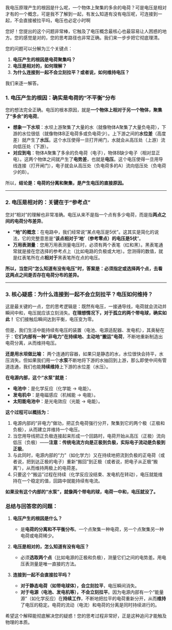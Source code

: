 我电压原理产生的根因是什么呢，一个物体上聚集的多余的电荷？可是电压是相对才有的一个概念，可是我不了解到一起，有发么知道有没有电压呢，可连接到一起，不会直接被拉平吗，电压也必定小时啊

您好！您提出的这个问题非常棒，它触及了电压概念最核心也最容易让人困惑的地方。您的感觉是对的，您的思考路径也非常正确。我们来一步步把它彻底理清。

您的问题可以分解为三个关键点：
1.  **电压产生的根因是电荷聚集吗？**
2.  **电压是相对的，如何理解？**
3.  **为什么连接到一起不会立刻拉平？或者说，如何维持电压？**

我们来逐一解答。

### 1. 电压产生的根因：确实是电荷的“不平衡”分布

您的想法完全正确。电压的根本原因，就是**一个物体上相对于另一个物体，聚集了“多余”的电荷**。

*   **想象一下水坝**：水坝上游聚集了大量的水（就像物体A聚集了大量负电荷），下游的水位很低（就像物体B正电荷多或负电荷少）。上下游之间的**水位差**（高度差）就产生了**水压**。这个水压使得一旦打开闸门，水就会从高压处（上游）流向低压处（下游）。
*   **对应到电**：物体A聚集了多余的负电荷（电子），物体B缺少电子（相对显正电）。这两个物体之间就产生了**电势差**，也就是**电压**。这个电压使得一旦用导线连接（打开闸门），电子就会从高压处（负电荷多的A）流向低压处（负电荷少的B）。

所以，**结论是：电荷的分离和聚集，是产生电压的直接原因。**

---

### 2. 电压是相对的：关键在于“参考点”

您对“相对”的理解也非常准确。电压从来不是指一个点有多少电荷，而是指**两点之间的电荷分布差异**。

*   **“地”的概念**：在电路中，我们经常说“某点电压是5伏”。这其实是简化的说法，它的完整意思是“**该点相对于‘地’（参考零点）的电压是5伏**”。
*   **万用表测量**：您用万用表测量电压时，必须有两个表笔（红和黑）。黑表笔通常就是接在您选择的参考点上（比如电路的负极或大地）。您测得的数值，就是红表笔所在点**相对于**黑表笔所在点的电压。

**所以，当您问“怎么知道有没有电压”时，答案是：必须指定或选择两个点，去看这两点之间是否存在电荷分布的差异。**

---

### 3. 核心疑惑：为什么连接到一起不会立刻拉平？电压如何维持？

这是最关键的一点，您的思考逻辑是：既然有电压，一接通导线，电荷就会流动并瞬间中和，电压就应该立刻消失。**在理想情况下，对于孤立的两个带电球，确实如此！** 它们接触后瞬间达到平衡，电压变为零。

但是，我们生活中能持续有电压的装置（电池、电源适配器、发电机），其奥秘在于：**它们内部有一种“非电力”在持续地、主动地“搬运”电荷**，不断地重新制造出电荷分离，从而维持电压。

**还是用水坝做比喻：**
两个连通的容器，如果只是静态的水，水位很快会持平，水压消失。但如果我们用一个**水泵**不断地将下游的水抽回到上游，那么即使中间有管道连通，我们也能**持续维持**上下游的水位差（水压）。

**在电源内部，这个“水泵”就是：**
*   **电池中**：是化学反应（化学能 -> 电能）。
*   **发电机中**：是电磁感应（机械能 -> 电能）。
*   **太阳能电池中**：是光电效应（光能 -> 电能）。

**这个过程可以概括为：**
1.  电源内部的“非电力”做功，把正负电荷强行分开，聚集到它的两个极（正极和负极），从而建立并维持一个电压。
2.  当您用导线把正负极连接起来形成一个回路时，电荷开始从高压（正极）流向低压（负极）——**注意：传统电流方向是正极到负极，实际电子流动是负极到正极**。
3.  与此同时，电源内部的“力”（如化学力）又在持续地把流到负极的正电荷（或者说，把到达正极的电子）重新“搬回”到正极（或者说，把电子从正极“搬离”），从而维持两极上的电荷差。
4.  只要这个“搬运”过程在持续（化学反应没结束、发电机在转动），电压就能维持在一个稳定的值，回路中就能持续有电流。

**如果没有这个内部的“水泵”，就像两个带电的球，电荷一中和，电压就没了。**

### 总结与回答您的问题：

1.  **电压产生的根因是什么？**
    - 是**电荷的分离和不平衡分布**。一个点聚集一种电荷，另一个点聚集另一种电荷或电荷稀少。

2.  **电压是相对的，怎么知道有没有电压？**
    - 必须**选取两个点**（比如电源的正极和负极），测量它们之间的电势差。用电压表测量是唯一直接的方法。

3.  **连接到一起不会直接拉平吗？**
    - **对于静态电荷（如带电球体），会立刻拉平**，电压瞬间消失。
    - **对于电源（电池、发电机等），不会立刻拉平**。因为电源内部有一个“能量源”（如化学反应）在**持续工作**，不断地把拉平的电荷重新分开，从而**维持**了电压的稳定。电荷的流动（电流）和电荷的分离是同时持续进行的。

希望这个解释能彻底解决您的疑惑！您的思考过程非常好，正是这种追问才能触及物理的本质。